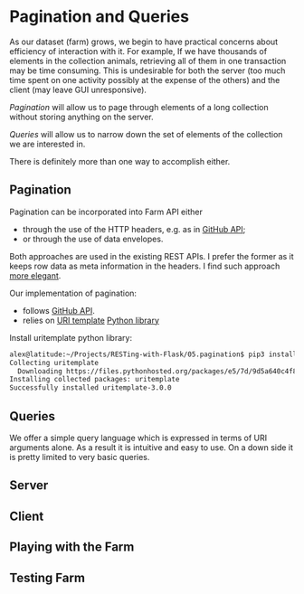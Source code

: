 # Pagination and Queries

As our dataset (farm) grows, we begin to have practical concerns about
efficiency of interaction with it. For example, If we have thousands of
elements in the collection animals, retrieving all of them in one transaction
may be time consuming.  This is undesirable for both the server (too much time
spent on one activity possibly at the expense of the others) and the client
(may leave GUI unresponsive).

_Pagination_ will allow us to page through elements of a long collection without
storing anything on the server.

_Queries_ will allow us to narrow down the set of elements of the collection we
are interested in.

There is definitely more than one way to accomplish either.  

## Pagination

Pagination can be incorporated into Farm API either

* through the use of the HTTP headers, e.g. as in [GitHub
API](https://developer.github.com/v3/#pagination);
* or through the use of data envelopes.

Both approaches are used in the existing REST APIs.  I prefer the former as it
keeps row data as meta information in the headers.  I find such approach [more
elegant](https://www.vinaysahni.com/best-practices-for-a-pragmatic-restful-api#pagination).

Our implementation of pagination:

* follows [GitHub API](https://developer.github.com/v3/guides/traversing-with-pagination/).
* relies on [URI template](https://tools.ietf.org/html/rfc6570) [Python
library](https://uritemplate.readthedocs.io/en/latest/)

Install uritemplate python library:

```bash
alex@latitude:~/Projects/RESTing-with-Flask/05.pagination$ pip3 install uritemplate
Collecting uritemplate
  Downloading https://files.pythonhosted.org/packages/e5/7d/9d5a640c4f8bf2c8b1afc015e9a9d8de32e13c9016dcc4b0ec03481fb396/uritemplate-3.0.0-py2.py3-none-any.whl
Installing collected packages: uritemplate
Successfully installed uritemplate-3.0.0
```

## Queries

We offer a simple query language which is expressed in terms of URI arguments
alone.  As a result it is intuitive and easy to use.  On a down side it is
pretty limited to very basic queries.

## Server

## Client

## Playing with the Farm

## Testing Farm

